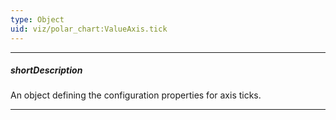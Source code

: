 ```yaml
---
type: Object
uid: viz/polar_chart:ValueAxis.tick
---
```

---
##### shortDescription
An object defining the configuration properties for axis ticks.

---

